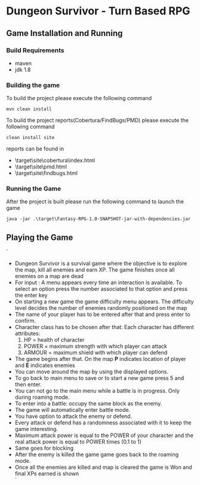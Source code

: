 # Dungeon Survivor - Turn Based RPG

## Game Installation and Running

### Build Requirements
* maven
* jdk 1.8

### Building the game
To build the project please execute the following command
```
mvn clean install
```

To build the project reports(Cobertura/FindBugs/PMD) please execute the following command
```
clean install site
```
reports can be found in 
* \target\site\cobertura\index.html
* \target\site\pmd.html
* \target\site\findbugs.html

### Running the Game
After the project is built please run the following command to launch the game
```
java -jar .\target\Fantasy-RPG-1.0-SNAPSHOT-jar-with-dependencies.jar
```

## Playing the Game
`
* Dungeon Survivor is a survival game where the objective is to explore the map, kill all enemies and earn XP. The game finishes once all enemies on a map are dead
* For input :  A menu appears every time an interaction is available. To select an option press the number associated to that option and press the enter key
* On starting a new game the game difficulty menu appears. The difficulty level decides the number of enemies randomly positioned on the map
* The name of your player has to be entered after that and press enter to confirm.
* Character class has to be chosen after that:
    Each character has different attributes:
    1. HP =  health of character
    2. POWER = maximum strength with which player can attack
    3. ARMOUR = maximum shield with which player can defend
* The game begins after that. On the map <b>P</b> indicates location of player and <b>E</b> indicates enemies
* You can move around the map by using the displayed options.
* To go back to main menu to save or to start a new game press 5 and then enter.
* You can not go to the main menu while a battle is in progress. Only during roaming mode.
* To enter into a battle:  occupy the same block as the enemy.
* The game will automatically enter battle mode.
* You have option to attack the enemy or defend.
* Every attack or defend has a randomness associated with it to keep the game interesting.
* Maximum attack power is equal to the POWER of your character and the real attack power is equal to POWER times (0.1 to 1)
* Same goes for blocking
* After the enemy is killed the game game goes back to the roaming mode.
* Once all the enemies are killed and map is cleared the game is Won and final XPs earned is shown         
`
